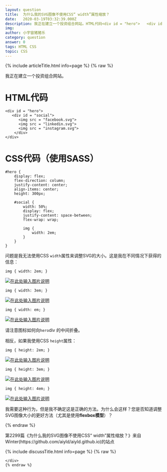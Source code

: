 ```yaml
---
layout: question
title:  为什么我的SVG图像不使用CSS“ width”属性缩放？
date:   2020-03-19T03:32:39.000Z
description: 我正在建立一个投资组合网站。HTML代码<div id = "hero">   <div id = "social">      <img...
img: 
author: 小宇宙猪猪乐
category: question
answer: 0
tags: HTML CSS
topic: CSS
---
```

<div class="article-root">
  <div class="article">
    {% include articleTitle.html info=page %}
    {% raw %}
    <div class="article-content"><p><font style="vertical-align: inherit;"><font style="vertical-align: inherit;">我正在建立一个投资组合网站。</font></font></p>

<h1><font style="vertical-align: inherit;"><font style="vertical-align: inherit;">HTML代码</font></font></h1>



<pre class="lang-html prettyprint-override"><code>&lt;div id = "hero"&gt;<font></font>
   &lt;div id = "social"&gt;<font></font>
      &lt;img src = "facebook.svg"&gt;<font></font>
      &lt;img src = "linkedin.svg"&gt;<font></font>
      &lt;img src = "instagram.svg"&gt;<font></font>
    &lt;/div&gt;<font></font>
&lt;/div&gt;<font></font>
</code></pre>

<h1><font style="vertical-align: inherit;"><font style="vertical-align: inherit;">CSS代码（使用SASS）</font></font></h1>



<pre class="lang-css prettyprint-override"><code>#hero {<font></font>
    display: flex;<font></font>
    flex-direction: column;<font></font>
    justify-content: center;<font></font>
    align-items: center;<font></font>
    height: 300px;<font></font>
<font></font>
    #social {<font></font>
        width: 50%;<font></font>
        display: flex;<font></font>
        justify-content: space-between;<font></font>
        flex-wrap: wrap;<font></font>
<font></font>
        img {<font></font>
            width: 2em;<font></font>
        }<font></font>
    }<font></font>
}<font></font>
</code></pre>

<p><font style="vertical-align: inherit;"><font style="vertical-align: inherit;">问题是我无法使用CSS </font></font><code>width</code><font style="vertical-align: inherit;"><font style="vertical-align: inherit;">属性</font><font style="vertical-align: inherit;">来调整SVG的大小</font><font style="vertical-align: inherit;">。</font><font style="vertical-align: inherit;">这是我在不同情况下获得的信息：</font></font></p>

<p><code>img { width: 2em; }</code></p>

<p><a href="https://www.samyoc.com//uploads/users/22849/images/thumbnails/1584588632296.png" data-src="https://www.samyoc.com//uploads/users/22849/images/1584588632296.png" rel="noreferrer"><img src="https://i.stack.imgur.com/7fIsb.png" alt="在此处输入图片说明"></a></p>

<p><code>img { width: 3em; }</code></p>

<p><a href="https://www.samyoc.com//uploads/users/22849/images/thumbnails/1584588632298.png" data-src="https://www.samyoc.com//uploads/users/22849/images/1584588632298.png" rel="noreferrer"><img src="https://i.stack.imgur.com/7iw0h.png" alt="在此处输入图片说明"></a></p>

<p><code>img { width: em; }</code></p>

<p><a href="https://www.samyoc.com//uploads/users/22849/images/thumbnails/1584588632300.png" data-src="https://www.samyoc.com//uploads/users/22849/images/1584588632300.png" rel="noreferrer"><img src="https://i.stack.imgur.com/Pbceu.png" alt="在此处输入图片说明"></a></p>

<p><font style="vertical-align: inherit;"><font style="vertical-align: inherit;">请注意图标如何向</font></font><code>hero</code><font style="vertical-align: inherit;"><font style="vertical-align: inherit;">div </font><font style="vertical-align: inherit;">的中间折叠</font><font style="vertical-align: inherit;">。</font></font></p>

<p><font style="vertical-align: inherit;"><font style="vertical-align: inherit;">相反，如果我使用CSS </font></font><code>height</code><font style="vertical-align: inherit;"><font style="vertical-align: inherit;">属性：</font></font></p>

<p><code>img { height: 2em; }</code></p>

<p><a href="https://www.samyoc.com//uploads/users/22849/images/thumbnails/1584588632302.png" data-src="https://www.samyoc.com//uploads/users/22849/images/1584588632302.png" rel="noreferrer"><img src="https://i.stack.imgur.com/n10yp.png" alt="在此处输入图片说明"></a></p>

<p><code>img { height: 3em; }</code></p>

<p><a href="https://www.samyoc.com//uploads/users/22849/images/thumbnails/1584588632303.png" data-src="https://www.samyoc.com//uploads/users/22849/images/1584588632303.png" rel="noreferrer"><img src="https://i.stack.imgur.com/B25nT.png" alt="在此处输入图片说明"></a></p>

<p><code>img { height: 4em; }</code></p>

<p><a href="https://www.samyoc.com//uploads/users/22849/images/thumbnails/1584588632305.png" data-src="https://www.samyoc.com//uploads/users/22849/images/1584588632305.png" rel="noreferrer"><img src="https://i.stack.imgur.com/xcH8V.png" alt="在此处输入图片说明"></a></p>

<p><font style="vertical-align: inherit;"><font style="vertical-align: inherit;">我需要这种行为，但是我不确定这是正确的方法。</font><font style="vertical-align: inherit;">为什么会这样？</font><font style="vertical-align: inherit;">您是否知道调整SVG图像大小的更好方法（尤其是使用</font></font><strong><font style="vertical-align: inherit;"><font style="vertical-align: inherit;">flexbox模型</font></font></strong><font style="vertical-align: inherit;"><font style="vertical-align: inherit;">）？</font></font></p></div>
    {% endraw %}
  </div>
  <p class="winter_mark">第2299篇《为什么我的SVG图像不使用CSS“ width”属性缩放？》来自Winter(https://github.com/aiyld/aiyld.github.io)的站点</p>
  <div class="discuss-wrapper">
    {% include discussTitle.html info=page %}
    {% raw %}
    <div class="discuss-list">
    
    </div>
    {% endraw %}
  </div>
<div>
